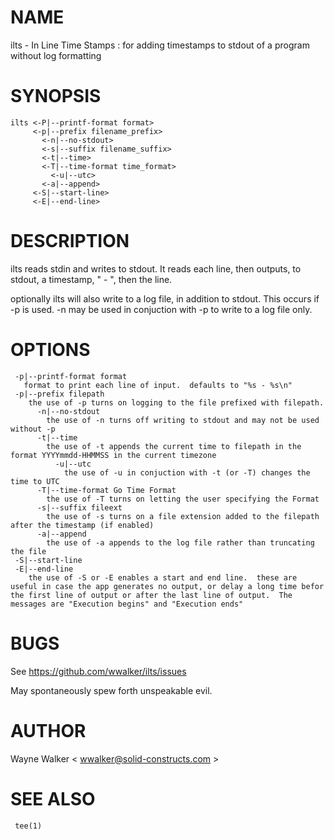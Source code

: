 # NAME

ilts - In Line Time Stamps : for adding timestamps to stdout of a program without log formatting

# SYNOPSIS

    ilts <-P|--printf-format format>
         <-p|--prefix filename_prefix>
           <-n|--no-stdout>
           <-s|--suffix filename_suffix>
           <-t|--time>
           <-T|--time-format time_format>
             <-u|--utc>
           <-a|--append>
         <-S|--start-line>
         <-E|--end-line>

# DESCRIPTION

ilts reads stdin and writes to stdout.  It reads each line, then outputs, to stdout, a timestamp, " - ", then the line.

optionally ilts will also write to a log file, in addition to stdout. This occurs if -p is used.  -n may be used in conjuction with -p to write to a log file only.


# OPTIONS

     -p|--printf-format format
       format to print each line of input.  defaults to "%s - %s\n"
     -p|--prefix filepath
        the use of -p turns on logging to the file prefixed with filepath.
          -n|--no-stdout
            the use of -n turns off writing to stdout and may not be used without -p
          -t|--time
            the use of -t appends the current time to filepath in the format YYYYmmdd-HHMMSS in the current timezone
              -u|--utc
                the use of -u in conjuction with -t (or -T) changes the time to UTC
          -T|--time-format Go Time Format
            the use of -T turns on letting the user specifying the Format
          -s|--suffix fileext
            the use of -s turns on a file extension added to the filepath after the timestamp (if enabled)
          -a|--append
            the use of -a appends to the log file rather than truncating the file
     -S|--start-line
     -E|--end-line
        the use of -S or -E enables a start and end line.  these are useful in case the app generates no output, or delay a long time befor the first line of output or after the last line of output.  The messages are "Execution begins" and "Execution ends"

# BUGS

See https://github.com/wwalker/ilts/issues

May spontaneously spew forth unspeakable evil.

# AUTHOR

Wayne Walker < wwalker@solid-constructs.com >

# SEE ALSO

     tee(1)
